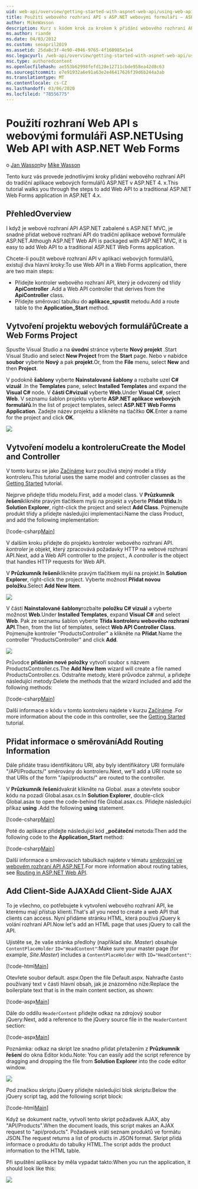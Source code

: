 ```yaml
---
uid: web-api/overview/getting-started-with-aspnet-web-api/using-web-api-with-aspnet-web-forms
title: Použití webového rozhraní API s ASP.NET webovými formuláři – ASP.NET 4. x
author: MikeWasson
description: Kurz s kódem krok za krokem k přidání webového rozhraní API do aplikace ASP.NET Forms pro ASP.NET 4. x
ms.author: riande
ms.date: 04/03/2012
ms.custom: seoapril2019
ms.assetid: 25da8c3f-4e90-4946-9765-4f160985e1e4
msc.legacyurl: /web-api/overview/getting-started-with-aspnet-web-api/using-web-api-with-aspnet-web-forms
msc.type: authoredcontent
ms.openlocfilehash: ae553b62998fefd128e12711cbde958ea42d8c63
ms.sourcegitcommit: e7e91932a6e91a63e2e46417626f39d6b244a3ab
ms.translationtype: MT
ms.contentlocale: cs-CZ
ms.lasthandoff: 03/06/2020
ms.locfileid: "78556775"
---
```

# <a name="using-web-api-with-aspnet-web-forms"></a><span data-ttu-id="9f1f3-103">Použití rozhraní Web API s webovými formuláři ASP.NET</span><span class="sxs-lookup"><span data-stu-id="9f1f3-103">Using Web API with ASP.NET Web Forms</span></span>

<span data-ttu-id="9f1f3-104">o [Jan Wasson](https://github.com/MikeWasson)</span><span class="sxs-lookup"><span data-stu-id="9f1f3-104">by [Mike Wasson](https://github.com/MikeWasson)</span></span>

<span data-ttu-id="9f1f3-105">Tento kurz vás provede jednotlivými kroky přidání webového rozhraní API do tradiční aplikace webových formulářů ASP.NET v ASP.NET 4. x.</span><span class="sxs-lookup"><span data-stu-id="9f1f3-105">This tutorial walks you through the steps to add Web API to a traditional ASP.NET Web Forms application in ASP.NET 4.x.</span></span> 

## <a name="overview"></a><span data-ttu-id="9f1f3-106">Přehled</span><span class="sxs-lookup"><span data-stu-id="9f1f3-106">Overview</span></span>

<span data-ttu-id="9f1f3-107">I když je webové rozhraní API ASP.NET zabalené s ASP.NET MVC, je snadné přidat webové rozhraní API do tradiční aplikace webové formuláře ASP.NET.</span><span class="sxs-lookup"><span data-stu-id="9f1f3-107">Although ASP.NET Web API is packaged with ASP.NET MVC, it is easy to add Web API to a traditional ASP.NET Web Forms application.</span></span>

<span data-ttu-id="9f1f3-108">Chcete-li použít webové rozhraní API v aplikaci webových formulářů, existují dva hlavní kroky:</span><span class="sxs-lookup"><span data-stu-id="9f1f3-108">To use Web API in a Web Forms application, there are two main steps:</span></span>

- <span data-ttu-id="9f1f3-109">Přidejte kontroler webového rozhraní API, který je odvozený od třídy **ApiController** .</span><span class="sxs-lookup"><span data-stu-id="9f1f3-109">Add a Web API controller that derives from the **ApiController** class.</span></span>
- <span data-ttu-id="9f1f3-110">Přidejte směrovací tabulku do **aplikace\_spustit** metodu.</span><span class="sxs-lookup"><span data-stu-id="9f1f3-110">Add a route table to the **Application\_Start** method.</span></span>

## <a name="create-a-web-forms-project"></a><span data-ttu-id="9f1f3-111">Vytvoření projektu webových formulářů</span><span class="sxs-lookup"><span data-stu-id="9f1f3-111">Create a Web Forms Project</span></span>

<span data-ttu-id="9f1f3-112">Spusťte Visual Studio a na **úvodní** stránce vyberte **Nový projekt** .</span><span class="sxs-lookup"><span data-stu-id="9f1f3-112">Start Visual Studio and select **New Project** from the **Start** page.</span></span> <span data-ttu-id="9f1f3-113">Nebo v nabídce **soubor** vyberte **Nový** a pak **projekt**.</span><span class="sxs-lookup"><span data-stu-id="9f1f3-113">Or, from the **File** menu, select **New** and then **Project**.</span></span>

<span data-ttu-id="9f1f3-114">V podokně **šablony** vyberte **Nainstalované šablony** a rozbalte uzel  **C# vizuál** .</span><span class="sxs-lookup"><span data-stu-id="9f1f3-114">In the **Templates** pane, select **Installed Templates** and expand the **Visual C#** node.</span></span> <span data-ttu-id="9f1f3-115">V **části C#vizuál** vyberte **Web**.</span><span class="sxs-lookup"><span data-stu-id="9f1f3-115">Under **Visual C#**, select **Web**.</span></span> <span data-ttu-id="9f1f3-116">V seznamu šablon projektu vyberte **ASP.NET aplikace webových formulářů**.</span><span class="sxs-lookup"><span data-stu-id="9f1f3-116">In the list of project templates, select **ASP.NET Web Forms Application**.</span></span> <span data-ttu-id="9f1f3-117">Zadejte název projektu a klikněte na tlačítko **OK**.</span><span class="sxs-lookup"><span data-stu-id="9f1f3-117">Enter a name for the project and click **OK**.</span></span>

![](using-web-api-with-aspnet-web-forms/_static/image1.png)

## <a name="create-the-model-and-controller"></a><span data-ttu-id="9f1f3-118">Vytvoření modelu a kontroleru</span><span class="sxs-lookup"><span data-stu-id="9f1f3-118">Create the Model and Controller</span></span>

<span data-ttu-id="9f1f3-119">V tomto kurzu se jako [Začínáme](tutorial-your-first-web-api.md) kurz používá stejný model a třídy kontroleru.</span><span class="sxs-lookup"><span data-stu-id="9f1f3-119">This tutorial uses the same model and controller classes as the [Getting Started](tutorial-your-first-web-api.md) tutorial.</span></span>

<span data-ttu-id="9f1f3-120">Nejprve přidejte třídu modelu.</span><span class="sxs-lookup"><span data-stu-id="9f1f3-120">First, add a model class.</span></span> <span data-ttu-id="9f1f3-121">V **Průzkumník řešení**klikněte pravým tlačítkem myši na projekt a vyberte **Přidat třídu**.</span><span class="sxs-lookup"><span data-stu-id="9f1f3-121">In **Solution Explorer**, right-click the project and select **Add Class**.</span></span> <span data-ttu-id="9f1f3-122">Pojmenujte produkt třídy a přidejte následující implementaci:</span><span class="sxs-lookup"><span data-stu-id="9f1f3-122">Name the class Product, and add the following implementation:</span></span>

[!code-csharp[Main](using-web-api-with-aspnet-web-forms/samples/sample1.cs)]

<span data-ttu-id="9f1f3-123">V dalším kroku přidejte do projektu kontroler webového rozhraní API. *kontroler* je objekt, který zpracovává požadavky HTTP na webové rozhraní API.</span><span class="sxs-lookup"><span data-stu-id="9f1f3-123">Next, add a Web API controller to the project., A *controller* is the object that handles HTTP requests for Web API.</span></span>

<span data-ttu-id="9f1f3-124">V **Průzkumník řešení**klikněte pravým tlačítkem myši na projekt.</span><span class="sxs-lookup"><span data-stu-id="9f1f3-124">In **Solution Explorer**, right-click the project.</span></span> <span data-ttu-id="9f1f3-125">Vyberte možnost **Přidat novou položku**.</span><span class="sxs-lookup"><span data-stu-id="9f1f3-125">Select **Add New Item**.</span></span>

![](using-web-api-with-aspnet-web-forms/_static/image2.png)

<span data-ttu-id="9f1f3-126">V části **Nainstalované šablony**rozbalte **položku C# vizuál** a vyberte možnost **Web**.</span><span class="sxs-lookup"><span data-stu-id="9f1f3-126">Under **Installed Templates**, expand **Visual C#** and select **Web**.</span></span> <span data-ttu-id="9f1f3-127">Pak ze seznamu šablon vyberte **Třída kontroleru webového rozhraní API**.</span><span class="sxs-lookup"><span data-stu-id="9f1f3-127">Then, from the list of templates, select **Web API Controller Class**.</span></span> <span data-ttu-id="9f1f3-128">Pojmenujte kontroler "ProductsController" a klikněte na **Přidat**.</span><span class="sxs-lookup"><span data-stu-id="9f1f3-128">Name the controller "ProductsController" and click **Add**.</span></span>

![](using-web-api-with-aspnet-web-forms/_static/image3.png)

<span data-ttu-id="9f1f3-129">Průvodce **přidáním nové položky** vytvoří soubor s názvem ProductsController.cs.</span><span class="sxs-lookup"><span data-stu-id="9f1f3-129">The **Add New Item** wizard will create a file named ProductsController.cs.</span></span> <span data-ttu-id="9f1f3-130">Odstraňte metody, které průvodce zahrnul, a přidejte následující metody:</span><span class="sxs-lookup"><span data-stu-id="9f1f3-130">Delete the methods that the wizard included and add the following methods:</span></span>

[!code-csharp[Main](using-web-api-with-aspnet-web-forms/samples/sample2.cs)]

<span data-ttu-id="9f1f3-131">Další informace o kódu v tomto kontroleru najdete v kurzu [Začínáme](tutorial-your-first-web-api.md) .</span><span class="sxs-lookup"><span data-stu-id="9f1f3-131">For more information about the code in this controller, see the [Getting Started](tutorial-your-first-web-api.md) tutorial.</span></span>

## <a name="add-routing-information"></a><span data-ttu-id="9f1f3-132">Přidat informace o směrování</span><span class="sxs-lookup"><span data-stu-id="9f1f3-132">Add Routing Information</span></span>

<span data-ttu-id="9f1f3-133">Dále přidáte trasu identifikátoru URI, aby byly identifikátory URI formuláře &quot;/API/Products/&quot; směrovány do kontroleru.</span><span class="sxs-lookup"><span data-stu-id="9f1f3-133">Next, we'll add a URI route so that URIs of the form &quot;/api/products/&quot; are routed to the controller.</span></span>

<span data-ttu-id="9f1f3-134">V **Průzkumník řešení**dvakrát klikněte na Global. asax a otevřete soubor kódu na pozadí Global.asax.cs.</span><span class="sxs-lookup"><span data-stu-id="9f1f3-134">In **Solution Explorer**, double-click Global.asax to open the code-behind file Global.asax.cs.</span></span> <span data-ttu-id="9f1f3-135">Přidejte následující příkaz **using** .</span><span class="sxs-lookup"><span data-stu-id="9f1f3-135">Add the following **using** statement.</span></span>

[!code-csharp[Main](using-web-api-with-aspnet-web-forms/samples/sample3.cs)]

<span data-ttu-id="9f1f3-136">Poté do aplikace přidejte následující kód **\_počáteční** metoda:</span><span class="sxs-lookup"><span data-stu-id="9f1f3-136">Then add the following code to the **Application\_Start** method:</span></span>

[!code-csharp[Main](using-web-api-with-aspnet-web-forms/samples/sample4.cs)]

<span data-ttu-id="9f1f3-137">Další informace o směrovacích tabulkách najdete v tématu [směrování ve webovém rozhraní API ASP.NET](../web-api-routing-and-actions/routing-in-aspnet-web-api.md).</span><span class="sxs-lookup"><span data-stu-id="9f1f3-137">For more information about routing tables, see [Routing in ASP.NET Web API](../web-api-routing-and-actions/routing-in-aspnet-web-api.md).</span></span>

## <a name="add-client-side-ajax"></a><span data-ttu-id="9f1f3-138">Add Client-Side AJAX</span><span class="sxs-lookup"><span data-stu-id="9f1f3-138">Add Client-Side AJAX</span></span>

<span data-ttu-id="9f1f3-139">To je všechno, co potřebujete k vytvoření webového rozhraní API, ke kterému mají přístup klienti.</span><span class="sxs-lookup"><span data-stu-id="9f1f3-139">That's all you need to create a web API that clients can access.</span></span> <span data-ttu-id="9f1f3-140">Nyní přidáme stránku HTML, která používá jQuery k volání rozhraní API.</span><span class="sxs-lookup"><span data-stu-id="9f1f3-140">Now let's add an HTML page that uses jQuery to call the API.</span></span>

<span data-ttu-id="9f1f3-141">Ujistěte se, že vaše stránka předlohy (například *site. Master*) obsahuje `ContentPlaceHolder` `ID="HeadContent"`:</span><span class="sxs-lookup"><span data-stu-id="9f1f3-141">Make sure your master page (for example, *Site.Master*) includes a `ContentPlaceHolder` with `ID="HeadContent"`:</span></span>

[!code-html[Main](using-web-api-with-aspnet-web-forms/samples/sample8.html)]

<span data-ttu-id="9f1f3-142">Otevřete soubor default. aspx.</span><span class="sxs-lookup"><span data-stu-id="9f1f3-142">Open the file Default.aspx.</span></span> <span data-ttu-id="9f1f3-143">Nahraďte často používaný text v části hlavní obsah, jak je znázorněno níže:</span><span class="sxs-lookup"><span data-stu-id="9f1f3-143">Replace the boilerplate text that is in the main content section, as shown:</span></span>

[!code-aspx[Main](using-web-api-with-aspnet-web-forms/samples/sample5.aspx)]

<span data-ttu-id="9f1f3-144">Dále do oddílu `HeaderContent` přidejte odkaz na zdrojový soubor jQuery:</span><span class="sxs-lookup"><span data-stu-id="9f1f3-144">Next, add a reference to the jQuery source file in the `HeaderContent` section:</span></span>

[!code-aspx[Main](using-web-api-with-aspnet-web-forms/samples/sample6.aspx?highlight=2)]

<span data-ttu-id="9f1f3-145">Poznámka: odkaz na skript lze snadno přidat přetažením z **Průzkumník řešení** do okna Editor kódu.</span><span class="sxs-lookup"><span data-stu-id="9f1f3-145">Note: You can easily add the script reference by dragging and dropping the file from **Solution Explorer** into the code editor window.</span></span>

![](using-web-api-with-aspnet-web-forms/_static/image4.png)

<span data-ttu-id="9f1f3-146">Pod značkou skriptu jQuery přidejte následující blok skriptu:</span><span class="sxs-lookup"><span data-stu-id="9f1f3-146">Below the jQuery script tag, add the following script block:</span></span>

[!code-html[Main](using-web-api-with-aspnet-web-forms/samples/sample7.html)]

<span data-ttu-id="9f1f3-147">Když se dokument načte, vytvoří tento skript požadavek AJAX, aby &quot;API/Products&quot;.</span><span class="sxs-lookup"><span data-stu-id="9f1f3-147">When the document loads, this script makes an AJAX request to &quot;api/products&quot;.</span></span> <span data-ttu-id="9f1f3-148">Požadavek vrátí seznam produktů ve formátu JSON.</span><span class="sxs-lookup"><span data-stu-id="9f1f3-148">The request returns a list of products in JSON format.</span></span> <span data-ttu-id="9f1f3-149">Skript přidá informace o produktu do tabulky HTML.</span><span class="sxs-lookup"><span data-stu-id="9f1f3-149">The script adds the product information to the HTML table.</span></span>

<span data-ttu-id="9f1f3-150">Při spuštění aplikace by měla vypadat takto:</span><span class="sxs-lookup"><span data-stu-id="9f1f3-150">When you run the application, it should look like this:</span></span>

![](using-web-api-with-aspnet-web-forms/_static/image5.png)
